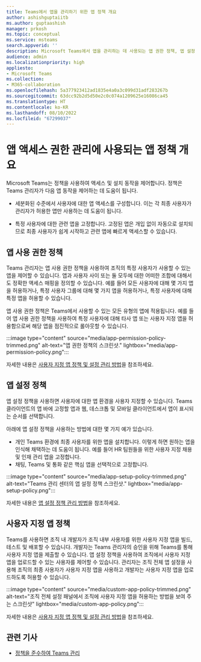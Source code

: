```yaml
---
title: Teams에서 앱을 관리하기 위한 앱 정책 개요
author: ashishguptaiitb
ms.author: guptaashish
manager: prkosh
ms.topic: conceptual
ms.service: msteams
search.appverid: ''
description: Microsoft Teams에서 앱을 관리하는 데 사용되는 앱 권한 정책, 앱 설정 정책 및 사용자 지정 앱 정책에 대해 알아보세요.
audience: admin
ms.localizationpriority: high
appliesto:
- Microsoft Teams
ms.collection:
- M365-collaboration
ms.openlocfilehash: 5a377923412ad1835e4a0a3c099d31adf283267b
ms.sourcegitcommit: 63dcc92b2d5d50e2c0c074a1209625e16086ca45
ms.translationtype: HT
ms.contentlocale: ko-KR
ms.lasthandoff: 08/10/2022
ms.locfileid: "67299037"
---
```

# <a name="overview-of-app-policies-used-to-manage-access-to-apps"></a>앱 액세스 권한 관리에 사용되는 앱 정책 개요

Microsoft Teams는 정책을 사용하여 액세스 및 설치 동작을 제어합니다. 정책은 Teams 관리자가 다음 앱 동작을 제어하는 데 도움이 됩니다.

* 세분화된 수준에서 사용자에 대한 앱 액세스를 구성합니다. 이는 각 최종 사용자가 관리자가 허용한 앱만 사용하는 데 도움이 됩니다.

* 특정 사용자에 대한 관련 앱을 고정합니다. 고정된 앱은 개입 없이 자동으로 설치되므로 최종 사용자가 쉽게 시작하고 관련 앱에 빠르게 액세스할 수 있습니다.

## <a name="app-permission-policies"></a>앱 사용 권한 정책

Teams 관리자는 앱 사용 권한 정책을 사용하여 조직의 특정 사용자가 사용할 수 있는 앱을 제어할 수 있습니다. 앱과 사용자 사이 또는 둘 모두에 대한 어떠한 조합에 대해서도 정확한 액세스 매핑을 정의할 수 있습니다. 예를 들어 모든 사용자에 대해 몇 가지 앱을 허용하거나, 특정 사용자 그룹에 대해 몇 가지 앱을 허용하거나, 특정 사용자에 대해 특정 앱을 허용할 수 있습니다.

앱 사용 권한 정책은 Teams에서 사용할 수 있는 모든 유형의 앱에 적용됩니다. 예를 들어 앱 사용 권한 정책을 사용하여 특정 사용자에 대해 타사 앱 또는 사용자 지정 앱을 허용함으로써 해당 앱을 점진적으로 롤아웃할 수 있습니다.

:::image type="content" source="media/app-permission-policy-trimmed.png" alt-text="앱 권한 정책의 스크린샷." lightbox="media/app-permission-policy.png":::

자세한 내용은 [사용자 지정 앱 정책 및 설정 관리 방법](teams-app-permission-policies.md)을 참조하세요.

## <a name="app-setup-policies"></a>앱 설정 정책

앱 설정 정책을 사용하면 사용자에 대한 앱 환경을 사용자 지정할 수 있습니다. Teams 클라이언트의 앱 바에 고정할 앱과 웹, 데스크톱 및 모바일 클라이언트에서 앱이 표시되는 순서를 선택합니다.

아래에 앱 설정 정책을 사용하는 방법에 대한 몇 가지 예가 있습니다.

* 개인 Teams 환경에 최종 사용자를 위한 앱을 설치합니다. 이렇게 하면 원하는 앱을 인식해 채택하는 데 도움이 됩니다. 예를 들어 HR 팀원들을 위한 사용자 지정 채용 및 인재 관리 앱을 고정합니다.
* 채팅, Teams 및 통화 같은 핵심 앱을 선택적으로 고정합니다.

:::image type="content" source="media/app-setup-policy-trimmed.png" alt-text="Teams 관리 센터의 앱 설정 정책 스크린샷." lightbox="media/app-setup-policy.png":::

자세한 내용은 [앱 설정 정책 관리 방법](teams-app-setup-policies.md)을 참조하세요.

## <a name="custom-app-policies"></a>사용자 지정 앱 정책

Teams를 사용하면 조직 내 개발자가 조직 내부 사용자를 위한 사용자 지정 앱을 빌드, 테스트 및 배포할 수 있습니다. 개발자는 Teams 관리자의 승인을 위해 Teams를 통해 사용자 지정 앱을 제출할 수 있습니다. 앱 설정 정책을 사용하여 조직에서 사용자 지정 앱을 업로드할 수 있는 사용자를 제어할 수 있습니다. 관리자는 조직 전체 앱 설정을 사용해 조직의 최종 사용자가 사용자 지정 앱을 사용하고 개발자는 사용자 지정 앱을 업로드하도록 허용할 수 있습니다.

:::image type="content" source="media/custom-app-policy-trimmed.png" alt-text="조직 전체 설정 패널에서 조직에 사용자 지정 앱을 허용하는 방법을 보여 주는 스크린샷" lightbox="media/custom-app-policy.png":::

자세한 내용은 [사용자 지정 앱 정책 및 설정 관리 방법](teams-custom-app-policies-and-settings.md)을 참조하세요.

## <a name="related-articles"></a>관련 기사

* [정책을 준수하여 Teams 관리](manage-teams-with-policies.md)
